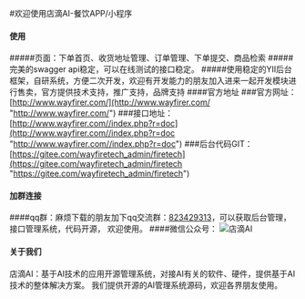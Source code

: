 #欢迎使用店滴AI-餐饮APP/小程序
#### 使用
#####页面：下单首页、收货地址管理、订单管理、下单提交、商品检索
#####完美的swagger api稳定，可以在线测试的接口稳定。
#####使用稳定的YII后台框架，自研系统，方便二次开发，欢迎有开发能力的朋友加入进来一起开发模块进行售卖，官方提供技术支持，推广支持，品牌支持
####官方地址
###官方网址：[http://www.wayfirer.com/](http://www.wayfirer.com/ "http://www.wayfirer.com/")
###接口地址：[http://www.wayfirer.com//index.php?r=doc](http://www.wayfirer.com//index.php?r=doc "http://www.wayfirer.com//index.php?r=doc")
###后台代码GIT：[https://gitee.com/wayfiretech_admin/firetech](https://gitee.com/wayfiretech_admin/firetech "https://gitee.com/wayfiretech_admin/firetech")
#### 加群连接
####qq群：麻烦下载的朋友加下qq交流群：[823429313]( https://jq.qq.com/?_wv=1027&k=5cutnyx "823429313")，可以获取后台管理，接口管理系统，代码开源，
欢迎使用。
####微信公众号：
![店滴AI](http://www.wayfirer.com/attachment/202003/15/4a0aec77-66cf-3354-9b4a-daf2bab58fb5.png "店滴AI")

#### 关于我们
店滴AI：基于AI技术的应用开源管理系统，对接AI有关的软件、硬件，提供基于AI技术的整体解决方案。
我们提供开源的AI管理系统源码，欢迎各界朋友使用。
